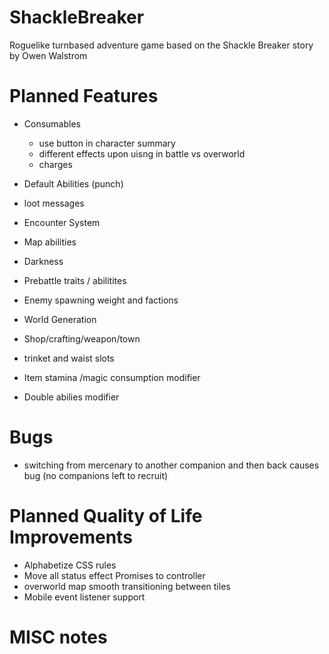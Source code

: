 # ShackleBreaker
Roguelike turnbased adventure game based on the Shackle Breaker story by Owen Walstrom

# Planned Features
* Consumables
    * use button in character summary
    * different effects upon uisng in battle vs overworld
    * charges
* Default Abilities (punch)
* loot messages


* Encounter System
* Map abilities
* Darkness
* Prebattle traits / abilitites
* Enemy spawning weight and factions
* World Generation
* Shop/crafting/weapon/town
* trinket and waist slots
* Item stamina /magic consumption modifier
* Double abilies modifier

# Bugs
* switching from mercenary to another companion and then back causes bug (no companions left to recruit)

# Planned Quality of Life Improvements
* Alphabetize CSS rules
* Move all status effect Promises to controller
* overworld map smooth transitioning between tiles
* Mobile event listener support

# MISC notes
